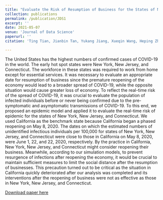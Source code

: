```yaml
---
title: "Evaluate the Risk of Resumption of Business for the States of New York, New Jersey and Connecticut via a Pre-Symptomatic and Asymptomatic Transmission Model of COVID-19"
collection: publications
permalink: /publication/JDS1
excerpt: ''
date: 2021-05-07
venue: 'Journal of Data Science'
paperurl: ''
citation: 'Ting Tian, Jianbin Tan, Yukang Jiang, Xueqin Wang, Heping Zhang, Evaluate the Risk of Resumption of Business for the States of New York, New Jersey and Connecticut via a Pre-Symptomatic and Asymptomatic Transmission Model of COVID-19, J. data sci. 19(2021), no. 2, 178-196 (joint first authorship)'

---
```

The United States has the highest numbers of confirmed cases of COVID-19 in the world. The early hot spot states were New York, New Jersey, and Connecticut. The workforce in these states was required to work from home except for essential services. It was necessary to evaluate an appropriate date for resumption of business since the premature reopening of the economy would lead to a broader spread of COVID-19, while the opposite situation would cause greater loss of economy. To reflect the real-time risk of the spread of COVID-19, it was crucial to evaluate the population of infected individuals before or never being confirmed due to the pre-symptomatic and asymptomatic transmissions of COVID-19. To this end, we proposed an epidemic model and applied it to evaluate the real-time risk of epidemic for the states of New York, New Jersey, and Connecticut. We used California as the benchmark state because California began a phased reopening on May 8, 2020. The dates on which the estimated numbers of unidentified infectious individuals per 100,000 for states of New York, New Jersey, and Connecticut were close to those in California on May 8, 2020, were June 1, 22, and 22, 2020, respectively. By the practice in California, New York, New Jersey, and Connecticut might consider reopening their business. Meanwhile, according to our simulation models, to prevent resurgence of infections after reopening the economy, it would be crucial to maintain sufficient measures to limit the social distance after the resumption of businesses. This precaution turned out to be critical as the situation in California quickly deteriorated after our analysis was completed and its interventions after the reopening of business were not as effective as those in New York, New Jersey, and Connecticut.

[Download paper here](http://tan-jianbin.github.io/files/JDS1.pdf)
